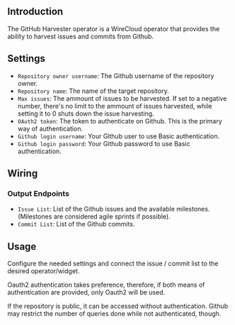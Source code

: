 ## Introduction

The GitHub Harvester operator is a WireCloud operator that provides the ability to harvest issues and commits from Github.

## Settings

- `Repository owner username`: The Github username of the repository owner.
- `Repository name`: The name of the target repository.
- `Max issues`: The ammount of issues to be harvested. If set to a negative number, there's  no limit to the ammount of issues harvested, while setting it to 0 shuts down the issue harvesting.
- `OAuth2 token`: The token to authenticate on Github. This is the primary way of authentication.
- `Github login username`: Your Github user to use Basic authentication.
- `Github login password`: Your Github password to use Basic authentication.

## Wiring

### Output Endpoints

- `Issue List`: List of the Github issues and the available milestones. (Milestones are considered agile sprints if possible).
- `Commit List`: List of the Github commits.

## Usage

Configure the needed settings and connect the issue / commit list to the desired operator/widget.

Oauth2 authentication takes preference, therefore, if both means of authentication are provided, only Oauth2 will be used.

If the repository is public, it can be accessed without authentication. Github may restrict the number of queries done while not authenticated, though.
